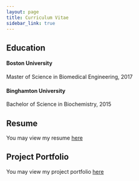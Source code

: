 ```yaml
---
layout: page
title: Curriculum Vitae
sidebar_link: true
---
```


## Education

<!-- #### Georgia Institute of Technology
Ph.D. in Machine Learning, *present*  
Master of Science in Electrical Engineering, *present* -->

#### Boston University
Master of Science in Biomedical Engineering, 2017

#### Binghamton University
Bachelor of Science in Biochemistry, 2015

## Resume
You may view my resume [here](../assets/pdf/Resume_20190330.pdf)

## Project Portfolio
You may view my project portfolio [here](../assets/pdf/Project_Portfolio_20190330.pdf)
